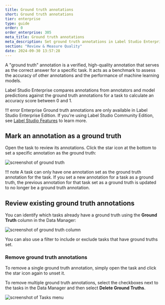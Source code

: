 ```yaml
---
title: Ground truth annotations
short: Ground truth annotations
tier: enterprise
type: guide
order: 0
order_enterprise: 305
meta_title: Ground truth annotations
meta_description: Set ground truth annotations in Label Studio Enterprise. 
section: "Review & Measure Quality"
date: 2024-09-30 13:57:28
---
```


A "ground truth" annotation is a verified, high-quality annotation that serves as the correct answer for a specific task. It acts as a benchmark to assess the accuracy of other annotations and the performance of machine learning models.

Label Studio Enterprise compares annotations from annotators and model predictions against the ground truth annotations for a task to calculate an accuracy score between 0 and 1.

!!! error Enterprise
    Ground truth annotations are only available in Label Studio Enterprise Edition. If you're using Label Studio Community Edition, see [Label Studio Features](https://labelstud.io/guide/label_studio_compare.html) to learn more.

## Mark an annotation as a ground truth

Open the task to review its annotations. Click the star icon at the bottom to set a specific annotation as the ground truth:

![screenshot of ground truth](/images/review/ground_truth.png)

!!! note
    A task can only have one annotation set as the ground truth annotation for the task. If you set a new annotation for a task as a ground truth, the previous annotation for that task set as a ground truth is updated to no longer be a ground truth annotation.

## Review existing ground truth annotations

You can identify which tasks already have a ground truth using the **Ground Truth** column in the Data Manager:

![screenshot of ground truth column](/images/review/ground_truth_dm.png)

You can also use a filter to include or exclude tasks that have ground truths set. 

### Remove ground truth annotations

To remove a single ground truth annotation, simply open the task and click the star icon again to unset it. 

To remove multiple ground truth annotations, select the checkboxes next to the tasks in the Data Manager and then select **Delete Ground Truths**. 

![screenshot of Tasks menu](/images/tasks_menu.png)
